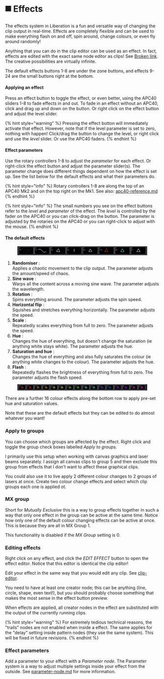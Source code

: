 # ◼️ Effects

The effects system in Liberation is a fun and versatile way of changing the clip output in real-time. Effects are completely flexible and can be used to make everything flash on and off, spin around,  change colours, or even fly around randomly!&#x20;

Anything that you can do in the clip editor can be used as an effect. In fact, effects are edited with the exact same node editor as clips! See [Broken link](broken-reference "mention"). The creative possibilities are virtually infinite.&#x20;

The default effects buttons 1-8 are under the zone buttons, and effects 9-24 are the small buttons right at the bottom.&#x20;

#### Applying an effect

Press an effect button to toggle the effect, or even better, using the APC40 sliders 1-8 to fade effects in and out. To fade in an effect without an APC40, click and drag up and down on the button. Or right click on the effect button and adjust the level slider.&#x20;

{% hint style="warning" %}
Pressing the effect button will immediately activate that effect. However, note that if the level parameter is set to zero, nothing with happen! Click/drag the button to change the level, or right click and use the _level_ slider. Or use the APC40 faders.
{% endhint %}

#### Effect parameters

Use the rotary controllers 1-8 to adjust the _parameter_ for each effect. Or right-click the effect button and adjust the parameter slider(s). The parameter change does different things dependent on how the effect is set up. See the list below for the default effects and what their parameters do.

{% hint style="info" %}
Rotary controllers 1-8 are along the top of an APC40 Mk2 and on the top right on the Mk1. See also: [apc40-reference.md](../reference/apc40-reference.md "mention")
{% endhint %}

{% hint style="info" %}
The small numbers you see on the effect buttons refer to the _level_ and _parameter_ of the effect.  The _level_ is controlled by the fader on the APC40 or you can click-drag on the button. The parameter is adjusted by the rotaries on the APC40 or you can right-click to adjust with the mouse.&#x20;
{% endhint %}



#### The default effects

<figure><img src="../.gitbook/assets/qs-default-effects.png" alt=""><figcaption></figcaption></figure>

1. **Randomiser** :\
   Applies a chaotic movement to the clip output. The parameter adjusts the amount/speed of chaos.
2. **Sine wave** :\
   Warps all the content across a moving sine wave. The parameter adjusts the wavelength.
3. **Rotation** :\
   Spins everything around. The parameter adjusts the spin speed.
4. **Horizontal flip** :\
   Squishes and stretches everything horizontally. The parameter adjusts the speed.
5. **Scale** :\
   Repeatedly scales everything from full to zero. The parameter adjusts the speed.
6. **Hue** :\
   Changes the hue of everything, but doesn't change the saturation (ie anything white stays white). The parameter adjusts the hue.
7. **Saturation and hue** :\
   Changes the hue of everything and also fully saturates the colour (ie anything white changes to the colour). The parameter adjusts the hue.
8. **Flash** :\
   Repeatedly flashes the brightness of everything from full to zero. The parameter adjusts the flash speed.

<figure><img src="../.gitbook/assets/qs-colour-effects.png" alt=""><figcaption></figcaption></figure>

There are a further 16 colour effects along the bottom row to apply pre-set hue and saturation values.

Note that these are the default effects but they can be edited to do almost whatever you want!

### Apply to groups

You can choose which groups are affected by the effect. Right click and toggle the group check boxes labelled _Apply to groups._&#x20;

I primarily use this setup when working with canvas graphics and laser beams separately. I assign all canvas clips to group 5 and then exclude this group from effects that I don't want to affect these graphical clips.&#x20;

You could also use it to live apply 2 different colour changes to 2 groups of lasers at once. Create two colour change effects and select which clip groups each one is applied ot.&#x20;

### MX group

Short for _Mutually Exclusive_ this is a way to group effects together in such a way that only one effect in the group can be active at the same time. Notice how only one of the default colour changing effects can be active at once. This is because they are all in MX Group 1.&#x20;

This functionality is disabled if the _MX Group_ setting is 0.

### Editing effects

Right click on any effect, and click the _EDIT EFFECT_ button to open the effect editor. Notice that this editor is identical the clip editor!&#x20;

Edit your effect in the same way that you would edit any clip. See [clip-editor](../clip-editor/ "mention").

You need to have at least one creator node; this can be anything (line, circle, shape, even text!), but you should probably choose something that makes the most sense in the effect button preview.&#x20;

When effects are applied, all creator nodes in the effect are substituted with the output of the currently running clips.&#x20;

{% hint style="warning" %}
For extremely tedious technical reasons, the "trails" nodes are not enabled when inside a effect. The same applies for the "delay" setting inside pattern nodes (they use the same system). This will be fixed in future revisions.&#x20;
{% endhint %}

### Effect parameters

Add a parameter to your effect with a _Parameter node._ The Parameter system is a way to adjust multiple settings inside your effect from the outside. See [parameter-node.md](../clip-editor/parameter-node.md "mention") for more information.&#x20;
